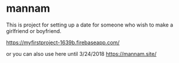 # mannam
This is project for setting up a date for someone who wish to make a girlfriend or boyfriend. 

https://myfirstproject-1639b.firebaseapp.com/

or you can also use here until 3/24/2018
https://mannam.site/
